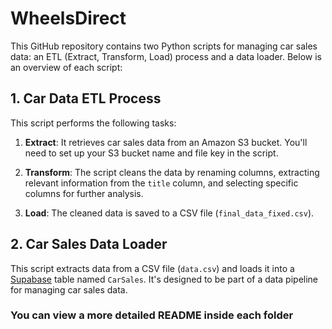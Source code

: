 # WheelsDirect

This GitHub repository contains two Python scripts for managing car sales data: an ETL (Extract, Transform, Load) process and a data loader. Below is an overview of each script:

## 1. Car Data ETL Process

This script performs the following tasks:

1. **Extract**: It retrieves car sales data from an Amazon S3 bucket. You'll need to set up your S3 bucket name and file key in the script.

2. **Transform**: The script cleans the data by renaming columns, extracting relevant information from the `title` column, and selecting specific columns for further analysis.

3. **Load**: The cleaned data is saved to a CSV file (`final_data_fixed.csv`).

## 2. Car Sales Data Loader

This script extracts data from a CSV file (`data.csv`) and loads it into a [Supabase](https://supabase.com/) table named `CarSales`. It's designed to be part of a data pipeline for managing car sales data.

### You can view a more detailed README inside each folder
